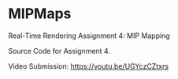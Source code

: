 # MIPMaps
Real-Time Rendering Assignment 4: MIP Mapping

Source Code for Assignment 4.

Video Submission: https://youtu.be/UGYczCZtxrs
